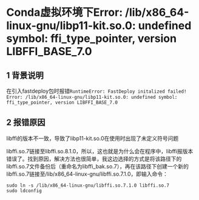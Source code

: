 # Conda虚拟环境下Error: /lib/x86_64-linux-gnu/libp11-kit.so.0: undefined symbol: ffi_type_pointer, version LIBFFI_BASE_7.0

## 1 背景说明

在引入fastdeploy包时报错`RuntimeError: FastDeploy initalized failed! Error: /lib/x86_64-linux-gnu/libp11-kit.so.0: undefined symbol: ffi_type_pointer, version LIBFFI_BASE_7.0`

## 2 报错原因

libffi的版本不一致，导致了libp11-kit.so.0在使用时出现了未定义符号问题

libffi.so.7链接至libffi.so.8.1.0，所以，这也就是为什么会在程序中，libffi报版本错误了。找到原因，解决方法也很简单，我这边选择的方式是将该路径下的libffi.so.7文件备份后（重命名为libffi_bak.so.7），再在该路径下创建一个新的libffi.so.7链接至/lib/x86_64-linux-gnu/libffi.so.7.1.0，即输入命令：

```
sudo ln -s /lib/x86_64-linux-gnu/libffi.so.7.1.0 libffi.so.7
sudo ldconfig
```

